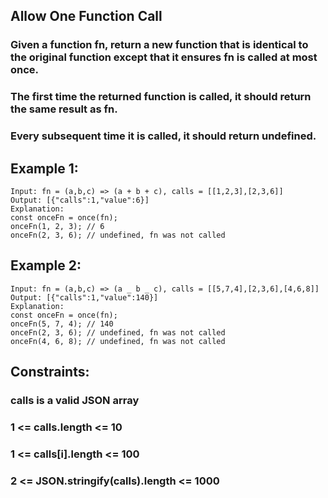 ## Allow One Function Call

### Given a function fn, return a new function that is identical to the original function except that it ensures fn is called at most once.

### The first time the returned function is called, it should return the same result as fn.

### Every subsequent time it is called, it should return undefined.

## Example 1:

```node
Input: fn = (a,b,c) => (a + b + c), calls = [[1,2,3],[2,3,6]]
Output: [{"calls":1,"value":6}]
Explanation:
const onceFn = once(fn);
onceFn(1, 2, 3); // 6
onceFn(2, 3, 6); // undefined, fn was not called
```

## Example 2:

```node
Input: fn = (a,b,c) => (a _ b _ c), calls = [[5,7,4],[2,3,6],[4,6,8]]
Output: [{"calls":1,"value":140}]
Explanation:
const onceFn = once(fn);
onceFn(5, 7, 4); // 140
onceFn(2, 3, 6); // undefined, fn was not called
onceFn(4, 6, 8); // undefined, fn was not called

```

## Constraints:

### calls is a valid JSON array

### 1 <= calls.length <= 10

### 1 <= calls[i].length <= 100

### 2 <= JSON.stringify(calls).length <= 1000
